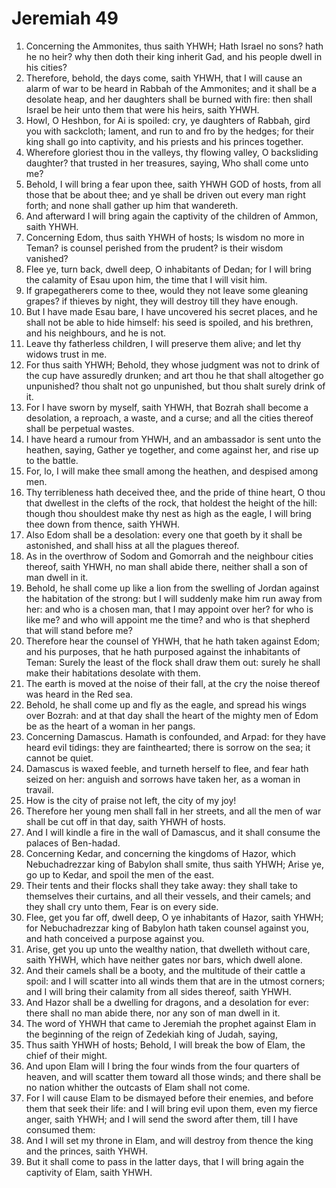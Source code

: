 ﻿# Jeremiah 49
1. Concerning the Ammonites, thus saith YHWH; Hath Israel no sons? hath he no heir? why then doth their king inherit Gad, and his people dwell in his cities? 
2. Therefore, behold, the days come, saith YHWH, that I will cause an alarm of war to be heard in Rabbah of the Ammonites; and it shall be a desolate heap, and her daughters shall be burned with fire: then shall Israel be heir unto them that were his heirs, saith YHWH. 
3. Howl, O Heshbon, for Ai is spoiled: cry, ye daughters of Rabbah, gird you with sackcloth; lament, and run to and fro by the hedges; for their king shall go into captivity, and his priests and his princes together. 
4. Wherefore gloriest thou in the valleys, thy flowing valley, O backsliding daughter? that trusted in her treasures, saying, Who shall come unto me? 
5. Behold, I will bring a fear upon thee, saith YHWH GOD of hosts, from all those that be about thee; and ye shall be driven out every man right forth; and none shall gather up him that wandereth. 
6. And afterward I will bring again the captivity of the children of Ammon, saith YHWH. 
7.  Concerning Edom, thus saith YHWH of hosts; Is wisdom no more in Teman? is counsel perished from the prudent? is their wisdom vanished? 
8. Flee ye, turn back, dwell deep, O inhabitants of Dedan; for I will bring the calamity of Esau upon him, the time that I will visit him. 
9. If grapegatherers come to thee, would they not leave some gleaning grapes? if thieves by night, they will destroy till they have enough. 
10. But I have made Esau bare, I have uncovered his secret places, and he shall not be able to hide himself: his seed is spoiled, and his brethren, and his neighbours, and he is not. 
11. Leave thy fatherless children, I will preserve them alive; and let thy widows trust in me. 
12. For thus saith YHWH; Behold, they whose judgment was not to drink of the cup have assuredly drunken; and art thou he that shall altogether go unpunished? thou shalt not go unpunished, but thou shalt surely drink of it. 
13. For I have sworn by myself, saith YHWH, that Bozrah shall become a desolation, a reproach, a waste, and a curse; and all the cities thereof shall be perpetual wastes. 
14. I have heard a rumour from YHWH, and an ambassador is sent unto the heathen, saying, Gather ye together, and come against her, and rise up to the battle. 
15. For, lo, I will make thee small among the heathen, and despised among men. 
16. Thy terribleness hath deceived thee, and the pride of thine heart, O thou that dwellest in the clefts of the rock, that holdest the height of the hill: though thou shouldest make thy nest as high as the eagle, I will bring thee down from thence, saith YHWH. 
17. Also Edom shall be a desolation: every one that goeth by it shall be astonished, and shall hiss at all the plagues thereof. 
18. As in the overthrow of Sodom and Gomorrah and the neighbour cities thereof, saith YHWH, no man shall abide there, neither shall a son of man dwell in it. 
19. Behold, he shall come up like a lion from the swelling of Jordan against the habitation of the strong: but I will suddenly make him run away from her: and who is a chosen man, that I may appoint over her? for who is like me? and who will appoint me the time? and who is that shepherd that will stand before me? 
20. Therefore hear the counsel of YHWH, that he hath taken against Edom; and his purposes, that he hath purposed against the inhabitants of Teman: Surely the least of the flock shall draw them out: surely he shall make their habitations desolate with them. 
21. The earth is moved at the noise of their fall, at the cry the noise thereof was heard in the Red sea. 
22. Behold, he shall come up and fly as the eagle, and spread his wings over Bozrah: and at that day shall the heart of the mighty men of Edom be as the heart of a woman in her pangs. 
23.  Concerning Damascus. Hamath is confounded, and Arpad: for they have heard evil tidings: they are fainthearted; there is sorrow on the sea; it cannot be quiet. 
24. Damascus is waxed feeble, and turneth herself to flee, and fear hath seized on her: anguish and sorrows have taken her, as a woman in travail. 
25. How is the city of praise not left, the city of my joy! 
26. Therefore her young men shall fall in her streets, and all the men of war shall be cut off in that day, saith YHWH of hosts. 
27. And I will kindle a fire in the wall of Damascus, and it shall consume the palaces of Ben-hadad. 
28.  Concerning Kedar, and concerning the kingdoms of Hazor, which Nebuchadrezzar king of Babylon shall smite, thus saith YHWH; Arise ye, go up to Kedar, and spoil the men of the east. 
29. Their tents and their flocks shall they take away: they shall take to themselves their curtains, and all their vessels, and their camels; and they shall cry unto them, Fear is on every side. 
30.  Flee, get you far off, dwell deep, O ye inhabitants of Hazor, saith YHWH; for Nebuchadrezzar king of Babylon hath taken counsel against you, and hath conceived a purpose against you. 
31. Arise, get you up unto the wealthy nation, that dwelleth without care, saith YHWH, which have neither gates nor bars, which dwell alone. 
32. And their camels shall be a booty, and the multitude of their cattle a spoil: and I will scatter into all winds them that are in the utmost corners; and I will bring their calamity from all sides thereof, saith YHWH. 
33. And Hazor shall be a dwelling for dragons, and a desolation for ever: there shall no man abide there, nor any son of man dwell in it. 
34.  The word of YHWH that came to Jeremiah the prophet against Elam in the beginning of the reign of Zedekiah king of Judah, saying, 
35. Thus saith YHWH of hosts; Behold, I will break the bow of Elam, the chief of their might. 
36. And upon Elam will I bring the four winds from the four quarters of heaven, and will scatter them toward all those winds; and there shall be no nation whither the outcasts of Elam shall not come. 
37. For I will cause Elam to be dismayed before their enemies, and before them that seek their life: and I will bring evil upon them, even my fierce anger, saith YHWH; and I will send the sword after them, till I have consumed them: 
38. And I will set my throne in Elam, and will destroy from thence the king and the princes, saith YHWH. 
39.  But it shall come to pass in the latter days, that I will bring again the captivity of Elam, saith YHWH. 
